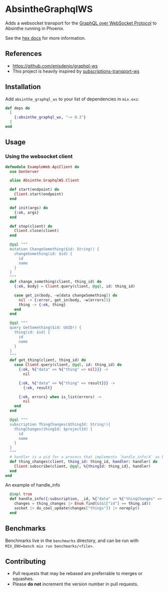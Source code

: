 # AbsintheGraphqlWS

Adds a websocket transport for the
[GraphQL over WebSocket Protocol](https://github.com/enisdenjo/graphql-ws/blob/master/PROTOCOL.md)
to Absinthe running in Phoenix.

See the [hex docs](https://hexdocs.pm/absinthe_graphql_ws) for more information.

## References

- https://github.com/enisdenjo/graphql-ws
- This project is heavily inspired by [subscriptions-transport-ws](https://github.com/maartenvanvliet/subscriptions-transport-ws)

## Installation

Add `absinthe_graphql_ws` to your list of dependencies in `mix.exs`:

```elixir
def deps do
  [
    {:absinthe_graphql_ws, "~> 0.3"}
  ]
end
```

## Usage

### Using the websocket client

```elixir
defmodule ExampleWeb.ApiClient do
  use GenServer

  alias Absinthe.GraphqlWS.Client

  def start(endpoint) do
    Client.start(endpoint)
  end

  def init(args) do
    {:ok, args}
  end

  def stop(client) do
    Client.close(client)
  end

  @gql """
  mutation ChangeSomething($id: String!) {
    changeSomething(id: $id) {
      id
      name
    }
  }
  """
  def change_something(client, thing_id) do
    {:ok, body} = Client.query(client, @gql, id: thing_id)

    case get_in(body, ~w[data changeSomething]) do
      nil -> {:error, get_in(body, ~w[errors])}
      thing -> {:ok, thing}
    end
  end

  @gql """
  query GetSomething($id: UUID!) {
    thing(id: $id) {
      id
      name
    }
  }
  """
  def get_thing(client, thing_id) do
    case Client.query(client, @gql, id: thing_id) do
      {:ok, %{"data" => %{"thing" => nil}}} ->
        nil

      {:ok, %{"data" => %{"thing" => result}}} ->
        {:ok, result}

      {:ok, errors} when is_list(errors) ->
        nil
    end
  end

  @gql """
  subscription ThingChanges($thingId: String!){
    thingChanges(thingId: $projectId) {
      id
      name
    }
  }
  """
  # handler is a pid for a process that implements `handle_info/4` as below
  def thing_changes(client, thing_id: thing_id, handler: handler) do
    Client.subscribe(client, @gql, %{thingId: thing_id}, handler)
  end
end
```

An example of handle_info 
```elixir
  @impl true
  def handle_info({:subscription, _id, %{"data" => %{"thingChanges" => thing_changes}}}, %{assigns: %{thing: thing}} = socket) do
    changes = thing_changes |> Enum.find(&(&1["id"] == thing.id)) 
    socket |> do_cool_update(changes["things"]) |> noreply()
  end
```


## Benchmarks

Benchmarks live in the `benchmarks` directory, and can be run with `MIX_ENV=bench mix run benchmarks/<file>`.

## Contributing

- Pull requests that may be rebased are preferrable to merges or squashes.
- Please **do not** increment the version number in pull requests.
